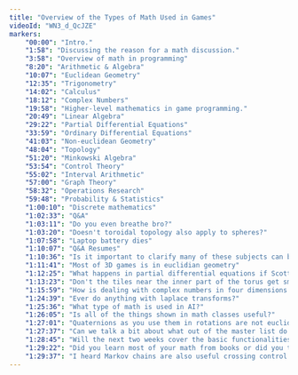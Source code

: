 ```yaml
---
title: "Overview of the Types of Math Used in Games"
videoId: "WN3_d_QcJZE"
markers:
    "00:00": "Intro."
    "1:58": "Discussing the reason for a math discussion."
    "3:58": "Overview of math in programming"
    "8:20": "Arithmetic & Algebra"
    "10:07": "Euclidean Geometry"
    "12:35": "Trigonometry"
    "14:02": "Calculus"
    "18:12": "Complex Numbers"
    "19:58": "Higher-level mathematics in game programming."
    "20:49": "Linear Algebra"
    "29:22": "Partial Differential Equations"
    "33:59": "Ordinary Differential Equations"
    "41:03": "Non-euclidean Geometry"
    "48:04": "Topology"
    "51:20": "Minkowski Algebra"
    "53:54": "Control Theory"
    "55:02": "Interval Arithmetic"
    "57:00": "Graph Theory"
    "58:32": "Operations Research"
    "59:48": "Probability & Statistics"
    "1:00:10": "Discrete mathematics"
    "1:02:33": "Q&A"
    "1:03:11": "Do you even breathe bro?"
    "1:03:20": "Doesn't toroidal topology also apply to spheres?"
    "1:07:58": "Laptop battery dies"
    "1:10:07": "Q&A Resumes"
    "1:10:36": "Is it important to clarify many of these subjects can be learned when you need them, not needed as a baseline?"
    "1:11:41": "Most of 3D games is in euclidian geometry"
    "1:12:25": "What happens in partial differential equations if Scott Meyers is in a gorilla suit.."
    "1:13:23": "Don't the tiles near the inner part of the torus get smaller compared to outside?"
    "1:15:59": "How is dealing with complex numbers in four dimensions more useful for doing rotations?"
    "1:24:39": "Ever do anything with laplace transforms?"
    "1:25:36": "What type of math is used in AI?"
    "1:26:05": "Is all of the things shown in math classes useful?"
    "1:27:01": "Quaternions as you use them in rotations are not euclidian!"
    "1:27:37": "Can we talk a bit about what out of the master list do we expect to use in this game?"
    "1:28:45": "Will the next two weeks cover the basic functionalities of the parts that are math heavy?"
    "1:29:22": "Did you learn most of your math from books or did you take courses?"
    "1:29:37": "I heard Markov chains are also useful crossing control theory with probability. Will we use these?"
---
```

